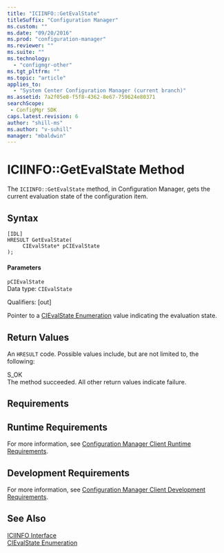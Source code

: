 ```yaml
---
title: "ICIINFO::GetEvalState"
titleSuffix: "Configuration Manager"
ms.custom: ""
ms.date: "09/20/2016"
ms.prod: "configuration-manager"
ms.reviewer: ""
ms.suite: ""
ms.technology:
  - "configmgr-other"
ms.tgt_pltfrm: ""
ms.topic: "article"
applies_to:
  - "System Center Configuration Manager (current branch)"
ms.assetid: 7a2f05e8-f5f8-4362-8e67-759624e80371searchScope: - ConfigMgr SDK
caps.latest.revision: 6
author: "shill-ms"
ms.author: "v-suhill"
manager: "mbaldwin"
---
```

# ICIINFO::GetEvalState Method
The `ICIINFO::GetEvalState` method, in Configuration Manager, gets the current evaluation state of the configuration item.  

## Syntax  

```  
[IDL]  
HRESULT GetEvalState(  
     CIEvalState* pCIEvalState  
);  
```  

#### Parameters  
 `pCIEvalState`  
 Data type: `CIEvalState`  

 Qualifiers: [out]  

 Pointer to a [CIEvalState Enumeration](../../../../../develop/reference/core/clients/client-classes/cievalstate-enumeration.md) value indicating the evaluation state.  

## Return Values  
 An `HRESULT` code. Possible values include, but are not limited to, the following:  

 S_OK  
 The method succeeded. All other return values indicate failure.  

## Requirements  

## Runtime Requirements  
 For more information, see [Configuration Manager Client Runtime Requirements](../../../../../develop/core/reqs/client-runtime-requirements.md).  

## Development Requirements  
 For more information, see [Configuration Manager Client Development Requirements](../../../../../develop/core/reqs/client-development-requirements.md).  

## See Also  
 [ICIINFO Interface](../../../../../develop/reference/core/clients/client-classes/iciinfo-interface.md)   
 [CIEvalState Enumeration](../../../../../develop/reference/core/clients/client-classes/cievalstate-enumeration.md)
